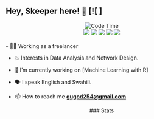 ## Hey, Skeeper here! :wave: [![ ]
<div align="center">
   <img alt="Code Time" src="https://img.shields.io/endpoint?style=flat&url=https://codetime-api.datreks.com/badge/2579?logoColor=white%26project=%26recentMS=0%26showProject=false" />
   
<div>

<img src="https://img.shields.io/badge/python%20-%2343853D.svg?&style=for-the-badge&logo=python&logoColor=white"/>

<img src="https://img.shields.io/badge/R%20-%2320232a.svg?&style=for-the-badge&logo=R&logoColor=%2361DAFB"/>
  
<img src="https://img.shields.io/badge/git%20-%23F05033.svg?&style=for-the-badge&logo=git&logoColor=white"/>

<img src="https://img.shields.io/badge/html5%20-%23E34F26.svg?&style=for-the-badge&logo=html5&logoColor=white"/>

<img src="https://img.shields.io/badge/css3%20-%231572B6.svg?&style=for-the-badge&logo=css3&logoColor=white"/>
</div>
<br />

<div align="left">
   <!-- my details -->
  - 👩‍🚒 Working as a freelancer
  
  - 💥 Interests in Data Analysis and Network Design.
  
  - 🔭 I’m currently working on [Machine Learning with R]

  - 🗣️ I speak English and Swahili.

  - 📫 How to reach me **gugod254@gmail.com**
</div>
<div>
  ### Stats
 
  <!--START_SECTION:waka-->
  
  <!--END_SECTION:waka-->
</div>

<div>
</div>


